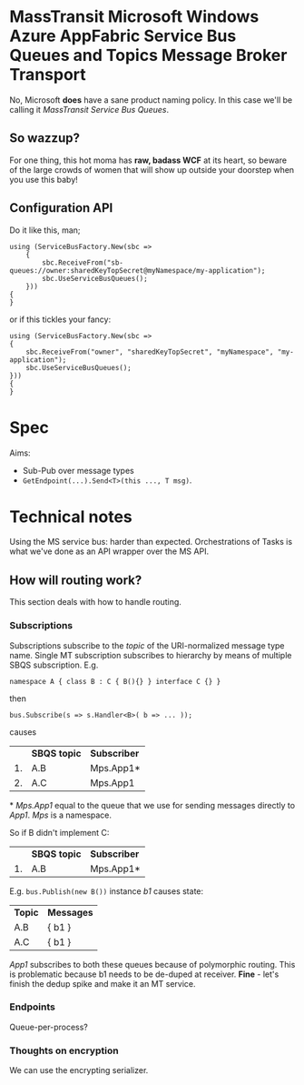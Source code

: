 # MassTransit Microsoft Windows Azure AppFabric Service Bus Queues and Topics Message Broker Transport

No, Microsoft **does** have a sane product naming policy. In this case we'll be calling it *MassTransit Service Bus Queues*.

## So wazzup? 

For one thing, this hot moma has **raw, badass WCF** at its heart, so beware of the large crowds of women that will show up outside your doorstep when you use this baby!

## Configuration API

Do it like this, man;

```
using (ServiceBusFactory.New(sbc =>
	{
		sbc.ReceiveFrom("sb-queues://owner:sharedKeyTopSecret@myNamespace/my-application");
		sbc.UseServiceBusQueues();
	}))
{
}
```

or if this tickles your fancy:

```
using (ServiceBusFactory.New(sbc =>
{
	sbc.ReceiveFrom("owner", "sharedKeyTopSecret", "myNamespace", "my-application");
	sbc.UseServiceBusQueues();
}))
{
}
```

# Spec
Aims:

 * Sub-Pub over message types
 * `GetEndpoint(...).Send<T>(this ..., T msg)`.

# Technical notes

Using the MS service bus: harder than expected. Orchestrations of Tasks is what we've done as an API wrapper over the MS API.

## How will routing work?

This section deals with how to handle routing.

### Subscriptions

Subscriptions subscribe to the *topic* of the URI-normalized message type name. Single MT subscription subscribes to hierarchy by means of multiple SBQS subscription. E.g.

`namespace A { class B : C { B(){} } interface C {} }`

then 

`bus.Subscribe(s => s.Handler<B>( b => ... ));`

causes

<table>
    <tr>
        <td>&nbsp;</td>
        <td><b>SBQS topic</b></td>
        <td><b>Subscriber</b></td>
    </tr>
    <tr>
        <td>1.</td>
        <td>A.B</td>
        <td>Mps.App1*</td>
    </tr>
    <tr>
        <td>2.</td>
        <td>A.C</td>
        <td>Mps.App1</td>
    </tr>
</table>

\* *Mps.App1* equal to the queue that we use for sending messages directly to *App1*. *Mps* is a namespace.

So if B didn't implement C:

<table>
    <tr>
        <td>&nbsp;</td>
        <td><b>SBQS topic</b></td>
        <td><b>Subscriber</b></td>
    </tr>
    <tr>
        <td>1.</td>
        <td>A.B</td>
        <td>Mps.App1*</td>
    </tr>
</table>

E.g. `bus.Publish(new B())` instance *b1* causes state:

<table><tr><td><b>Topic</b></td><td><b>Messages</b></td></tr>
<tr><td>A.B</td><td>{ b1 }</td></tr>
<tr><td>A.C</td><td>{ b1 }</td></tr>
</table>

*App1* subscribes to both these queues because of polymorphic routing. This is problematic because b1 needs to be de-duped at receiver. **Fine** - let's finish the dedup spike and make it an MT service.

### Endpoints

Queue-per-process?

### Thoughts on encryption

We can use the encrypting serializer.